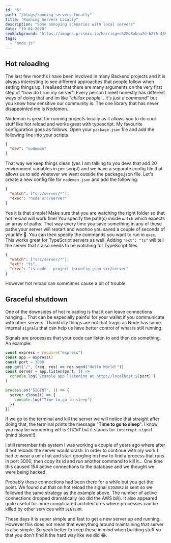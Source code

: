 ```yaml
---
id: "5"
path: "/blogs/running-servers-locally"
title: "Running Servers Locally"
description: "Some annoying scenarios with local servers"
date: "19-04-2020"
seoBackground: "https://images.prismic.io/harrisgeo%2Fd8abaa2d-b275-4896-a887-bd3263774172_me-snow.jpg?auto=compress,format"
tags:
  - "node.js"
---
```


## Hot reloading

The last few months I have been involved in many Backend projects and it is always interesting to see different approaches that people follow when setting things up. I realised that there are many arguments on the very first step of "how do I run my server". Every person I meet honestly has different ways of doing that and im like "_chillax people... it's just a command_" but you know how sensitive our community is. The one library that has never disappointed me is Nodemon.

Nodemon is great for running projects locally as it allows you to do cool stuff like hot reload and works great with typescript. My favourite configuration goes as follows. Open your `package.json` file and add the following line into your scripts.

```json
{
  "dev": "nodemon"
}
```

That way we keep things clean (yes I am talking to you devs that add 20 environment variables in per script) and we have a separate config file that allows us to add whatever we want outside the package.json file. Let's create a new config file for `nodemon.json` and add the following:

```json
{
  "watch": ["src/server/*"],
  "exec": "node src/server"
}
```

Yes it is that simple! Make sure that you are watching the right folder so that hot reload will work fine! You specify the path(s) inside `watch` which expects an array of paths. That way every time you save something in any of these paths your server will restart and woohoo you saved a couple of seconds of your life 🎉. You can then specify the commands you want to run in `exec`. This works great for TypeScript servers as well. Adding `"ext": "ts"` will tell the server that it also needs to be watching for TypeScript files.

```json
{
  "watch": ["src/server/*"],
  "ext": "ts",
  "exec": "ts-node --project tsconfig.json src/server"
}
```

However hot reload can sometimes cause a bit of trouble.

## Graceful shutdown

One of the downsides of hot reloading is that it can leave connections hanging... That can be especially painful for your wallet if you communicate with other servers. Thankfully things are not that tragic as Node has some internal `signals` that can help us have better control of what is still running.

Signals are processes that your code can listen to and then do something. An example:

```js
const express = require("express")
const app = express()
const port = 3000
app.get("/", (req, res) => res.send("Hello World!"))
const server = app.listen(port, () =>
  console.log(`Example app listening at http://localhost:${port}`)
)

process.on("SIGINT", () => {
  server.close(() => {
    console.log("Time to go to sleep")
  })
})
```

If we go to the terminal and kill the server we will notice that straight after doing that, the terminal prints the message "**Time to go to sleep**". I know you may be wondering wtf is `SIGINT` but it stands for `interrupt signal` (mind blown!!).

I still remember this system I was working a couple of years ago where after 4 hot reloads the server would crash. In order to continue with my work I had to wear a unix hat and start googling on how to find a process that runs in port 3000, then copy its id and run another command to kill it... One time this caused 154 active connections to the database and we thought we were being hacked.

Probably these connections had been there for a while but you get the point. We found out that on hot reload the signal `SIGUSR2` is sent so we followed the same strategy as the example above. The number of active connections dropped dramatically (so did the AWS bill). It also appeared quite useful for more complicated architectures where processes can be killed by other services with `SIGTERM`.

These days it is super simple and fast to get a new server up and running. However this does not mean that everything around maintaining that server is also simple. So yeah better to keep these in mind when building stuff so that you don't find it the hard way like we did 😂.
